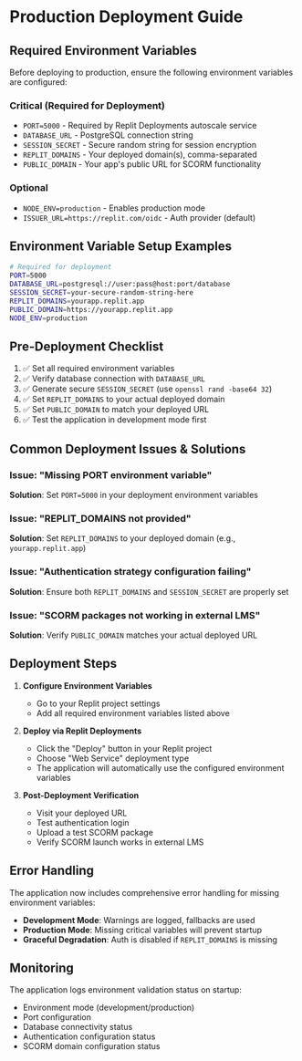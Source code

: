 # Production Deployment Guide

## Required Environment Variables

Before deploying to production, ensure the following environment variables are configured:

### Critical (Required for Deployment)
- `PORT=5000` - Required by Replit Deployments autoscale service
- `DATABASE_URL` - PostgreSQL connection string
- `SESSION_SECRET` - Secure random string for session encryption
- `REPLIT_DOMAINS` - Your deployed domain(s), comma-separated
- `PUBLIC_DOMAIN` - Your app's public URL for SCORM functionality

### Optional
- `NODE_ENV=production` - Enables production mode
- `ISSUER_URL=https://replit.com/oidc` - Auth provider (default)

## Environment Variable Setup Examples

```bash
# Required for deployment
PORT=5000
DATABASE_URL=postgresql://user:pass@host:port/database
SESSION_SECRET=your-secure-random-string-here
REPLIT_DOMAINS=yourapp.replit.app
PUBLIC_DOMAIN=https://yourapp.replit.app
NODE_ENV=production
```

## Pre-Deployment Checklist

1. ✅ Set all required environment variables
2. ✅ Verify database connection with `DATABASE_URL`
3. ✅ Generate secure `SESSION_SECRET` (use `openssl rand -base64 32`)
4. ✅ Set `REPLIT_DOMAINS` to your actual deployed domain
5. ✅ Set `PUBLIC_DOMAIN` to match your deployed URL
6. ✅ Test the application in development mode first

## Common Deployment Issues & Solutions

### Issue: "Missing PORT environment variable"
**Solution**: Set `PORT=5000` in your deployment environment variables

### Issue: "REPLIT_DOMAINS not provided"
**Solution**: Set `REPLIT_DOMAINS` to your deployed domain (e.g., `yourapp.replit.app`)

### Issue: "Authentication strategy configuration failing"
**Solution**: Ensure both `REPLIT_DOMAINS` and `SESSION_SECRET` are properly set

### Issue: "SCORM packages not working in external LMS"
**Solution**: Verify `PUBLIC_DOMAIN` matches your actual deployed URL

## Deployment Steps

1. **Configure Environment Variables**
   - Go to your Replit project settings
   - Add all required environment variables listed above

2. **Deploy via Replit Deployments**
   - Click the "Deploy" button in your Replit project
   - Choose "Web Service" deployment type
   - The application will automatically use the configured environment variables

3. **Post-Deployment Verification**
   - Visit your deployed URL
   - Test authentication login
   - Upload a test SCORM package
   - Verify SCORM launch works in external LMS

## Error Handling

The application now includes comprehensive error handling for missing environment variables:

- **Development Mode**: Warnings are logged, fallbacks are used
- **Production Mode**: Missing critical variables will prevent startup
- **Graceful Degradation**: Auth is disabled if `REPLIT_DOMAINS` is missing

## Monitoring

The application logs environment validation status on startup:
- Environment mode (development/production)
- Port configuration
- Database connectivity status
- Authentication configuration status
- SCORM domain configuration status